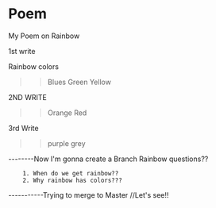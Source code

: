 # Poem
My Poem on Rainbow

1st write

  Rainbow colors 
  >>Blues 
  >>Green
  >> Yellow

2ND WRITE 
  >>Orange
  >>Red 
  
  3rd Write
  >>purple
  >>grey
  
  --------Now I'm gonna create a Branch
        Rainbow questions??
        
        1. When do we get rainbow??
        2. Why rainbow has colors??? 
        
        
 -----------Trying to merge to Master
      //Let's see!!
